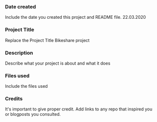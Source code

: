 ### Date created
Include the date you created this project and README file.
22.03.2020

### Project Title
Replace the Project Title
Bikeshare project

### Description
Describe what your project is about and what it does

### Files used
Include the files used

### Credits
It's important to give proper credit. Add links to any repo that inspired you or blogposts you consulted.

